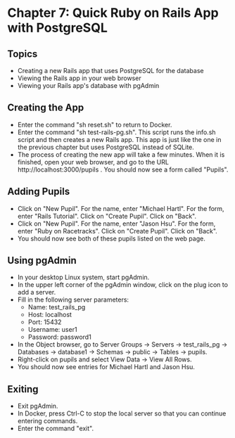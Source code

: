 # Chapter 7: Quick Ruby on Rails App with PostgreSQL

## Topics
* Creating a new Rails app that uses PostgreSQL for the database
* Viewing the Rails app in your web browser
* Viewing your Rails app's database with pgAdmin

## Creating the App
* Enter the command "sh reset.sh" to return to Docker.
* Enter the command "sh test-rails-pg.sh".  This script runs the info.sh script and then creates a new Rails app.  This app is just like the one in the previous chapter but uses PostgreSQL instead of SQLite.
* The process of creating the new app will take a few minutes.  When it is finished, open your web browser, and go to the URL http://localhost:3000/pupils .  You should now see a form called "Pupils".

## Adding Pupils
* Click on "New Pupil".  For the name, enter "Michael Hartl".  For the form, enter "Rails Tutorial".  Click on "Create Pupil".  Click on "Back".
* Click on "New Pupil".  For the name, enter "Jason Hsu".  For the form, enter "Ruby on Racetracks".  Click on "Create Pupil".  Click on "Back".
* You should now see both of these pupils listed on the web page.

## Using pgAdmin
* In your desktop Linux system, start pgAdmin.
* In the upper left corner of the pgAdmin window, click on the plug icon to add a server.
* Fill in the following server parameters:
  * Name: test_rails_pg
  * Host: localhost
  * Port: 15432
  * Username: user1
  * Password: password1
* In the Object browser, go to Server Groups -> Servers -> test_rails_pg -> Databases -> database1 -> Schemas -> public -> Tables -> pupils.
* Right-click on pupils and select View Data -> View All Rows.
* You should now see entries for Michael Hartl and Jason Hsu.

## Exiting
* Exit pgAdmin.
* In Docker, press Ctrl-C to stop the local server so that you can continue entering commands.
* Enter the command "exit".
